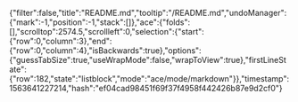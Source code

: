 {"filter":false,"title":"README.md","tooltip":"/README.md","undoManager":{"mark":-1,"position":-1,"stack":[]},"ace":{"folds":[],"scrolltop":2574.5,"scrollleft":0,"selection":{"start":{"row":0,"column":3},"end":{"row":0,"column":4},"isBackwards":true},"options":{"guessTabSize":true,"useWrapMode":false,"wrapToView":true},"firstLineState":{"row":182,"state":"listblock","mode":"ace/mode/markdown"}},"timestamp":1563641227214,"hash":"ef04cad98451f69f37f4958f442426b87e9d2cf0"}